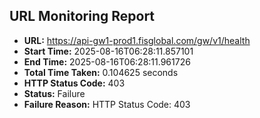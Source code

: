 ## URL Monitoring Report

- **URL:** https://api-gw1-prod1.fisglobal.com/gw/v1/health
- **Start Time:** 2025-08-16T06:28:11.857101
- **End Time:** 2025-08-16T06:28:11.961726
- **Total Time Taken:** 0.104625 seconds
- **HTTP Status Code:** 403
- **Status:** Failure
- **Failure Reason:** HTTP Status Code: 403

